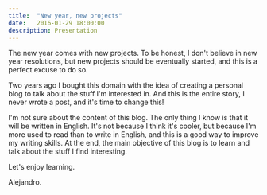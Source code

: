 ```yaml
---
title:  "New year, new projects"
date:   2016-01-29 18:00:00
description: Presentation
---
```


The new year comes with new projects. To be honest, I don't believe in new year resolutions, but new projects should be eventually started, and this is a perfect excuse to do so.

Two years ago I bought this domain with the idea of creating a personal blog to talk about the stuff I'm interested in. And this is the entire story, I never wrote a post, and it's time to change this!

I'm not sure about the content of this blog. The only thing I know is that it will be written in English. It's not because I think it's cooler, but because I'm more used to read than to write in English, and this is a good way to improve my writing skills. At the end, the main objective of this blog is to learn and talk about the stuff I find interesting.

Let's enjoy learning.

Alejandro.